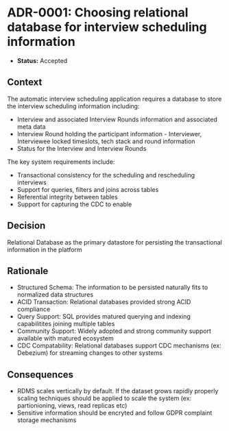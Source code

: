 # ADR-0001: Choosing relational database for interview scheduling information

* **Status:** Accepted

## Context

The automatic interview scheduling application requires a database to store the interview scheduling information including:
- Interview and associated Interview Rounds information and associated meta data
- Interview Round holding the participant information - Interviewer, Interviewee locked timeslots, tech stack and round information
- Status for the Interview and Interview Rounds

The key system requirements include:
- Transactional consistency for the scheduling and rescheduling interviews
- Support for queries, filters and joins across tables
- Referential integrity between tables
- Support for capturing the CDC to enable 

## Decision

Relational Database as the primary datastore for persisting the transactional information in the platform

## Rationale

- Structured Schema: The information to be persisted naturally fits to normalized data structures
- ACID Transaction: Relational databases provided strong ACID compliance
- Query Support: SQL provides matured querying and indexing capabilitites joining multiple tables
- Community Support: Widely adopted and strong community support available with matured ecosystem
- CDC Compatability: Relational databases support CDC mechanisms (ex: Debezium) for streaming changes to other systems

## Consequences

- RDMS scales vertically by default. If the dataset grows rapidly properly scaling techniques should be applied to scale the system (ex: partionioning, views, read replicas etc)
- Sensitive information should be encryted and follow GDPR complaint storage mechanisms
